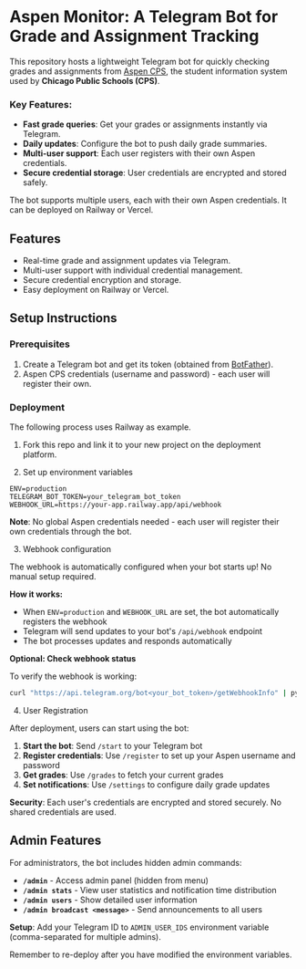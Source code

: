 # Aspen Monitor: A Telegram Bot for Grade and Assignment Tracking

This repository hosts a lightweight Telegram bot for quickly checking grades and assignments from [Aspen CPS](https://aspen.cps.edu), the student information system used by **Chicago Public Schools (CPS)**.

### Key Features:
- **Fast grade queries**: Get your grades or assignments instantly via Telegram.
- **Daily updates**: Configure the bot to push daily grade summaries.
- **Multi-user support**: Each user registers with their own Aspen credentials.
- **Secure credential storage**: User credentials are encrypted and stored safely.

The bot supports multiple users, each with their own Aspen credentials. It can be deployed on Railway or Vercel.

## Features
- Real-time grade and assignment updates via Telegram.
- Multi-user support with individual credential management.
- Secure credential encryption and storage.
- Easy deployment on Railway or Vercel.

## Setup Instructions

### Prerequisites
1. Create a Telegram bot and get its token (obtained from [BotFather](https://core.telegram.org/bots#botfather)).
2. Aspen CPS credentials (username and password) - each user will register their own.

### Deployment

The following process uses Railway as example.

1. Fork this repo and link it to your new project on the deployment platform.

2. Set up environment variables

```env
ENV=production
TELEGRAM_BOT_TOKEN=your_telegram_bot_token
WEBHOOK_URL=https://your-app.railway.app/api/webhook
```

**Note**: No global Aspen credentials needed - each user will register their own credentials through the bot.

3. Webhook configuration

The webhook is automatically configured when your bot starts up! No manual setup required.

**How it works:**
- When `ENV=production` and `WEBHOOK_URL` are set, the bot automatically registers the webhook
- Telegram will send updates to your bot's `/api/webhook` endpoint
- The bot processes updates and responds automatically

**Optional: Check webhook status**

To verify the webhook is working:

```bash
curl "https://api.telegram.org/bot<your_bot_token>/getWebhookInfo" | python3 -m json.tool
```

4. User Registration

After deployment, users can start using the bot:

1. **Start the bot**: Send `/start` to your Telegram bot
2. **Register credentials**: Use `/register` to set up your Aspen username and password
3. **Get grades**: Use `/grades` to fetch your current grades
4. **Set notifications**: Use `/settings` to configure daily grade updates

**Security**: Each user's credentials are encrypted and stored securely. No shared credentials are used.

## Admin Features

For administrators, the bot includes hidden admin commands:

- **`/admin`** - Access admin panel (hidden from menu)
- **`/admin stats`** - View user statistics and notification time distribution
- **`/admin users`** - Show detailed user information
- **`/admin broadcast <message>`** - Send announcements to all users

**Setup**: Add your Telegram ID to `ADMIN_USER_IDS` environment variable (comma-separated for multiple admins).

Remember to re-deploy after you have modified the environment variables.
